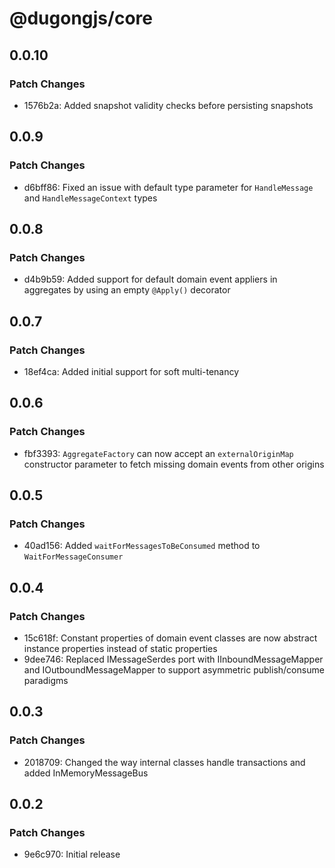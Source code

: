 # @dugongjs/core

## 0.0.10

### Patch Changes

- 1576b2a: Added snapshot validity checks before persisting snapshots

## 0.0.9

### Patch Changes

- d6bff86: Fixed an issue with default type parameter for `HandleMessage` and `HandleMessageContext` types

## 0.0.8

### Patch Changes

- d4b9b59: Added support for default domain event appliers in aggregates by using an empty `@Apply()` decorator

## 0.0.7

### Patch Changes

- 18ef4ca: Added initial support for soft multi-tenancy

## 0.0.6

### Patch Changes

- fbf3393: `AggregateFactory` can now accept an `externalOriginMap` constructor parameter to fetch missing domain events from other origins

## 0.0.5

### Patch Changes

- 40ad156: Added `waitForMessagesToBeConsumed` method to `WaitForMessageConsumer`

## 0.0.4

### Patch Changes

- 15c618f: Constant properties of domain event classes are now abstract instance properties instead of static properties
- 9dee746: Replaced IMessageSerdes port with IInboundMessageMapper and IOutboundMessageMapper to support asymmetric publish/consume paradigms

## 0.0.3

### Patch Changes

- 2018709: Changed the way internal classes handle transactions and added InMemoryMessageBus

## 0.0.2

### Patch Changes

- 9e6c970: Initial release
